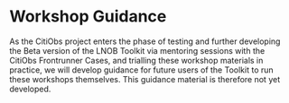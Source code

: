 # Workshop Guidance

As the CitiObs project enters the phase of testing and further developing the Beta version of the LNOB Toolkit via mentoring sessions with the CitiObs Frontrunner Cases, and trialling these workshop materials in practice, we will develop guidance for future users of the Toolkit to run these workshops themselves. This guidance material is therefore not yet developed.
